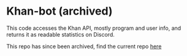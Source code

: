 # Khan-bot (archived)
This code accesses the Khan API, mostly program and user info, and returns it as readable statistics on Discord.

This repo has since been archived, find the current repo [here](https://github.com/JettBurns14/Discord-khan-bot)
